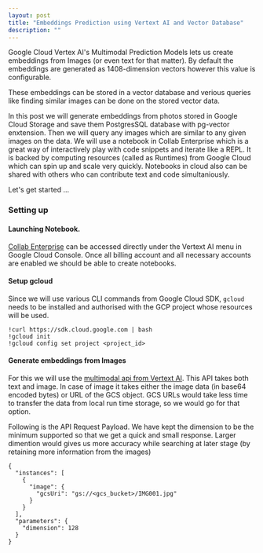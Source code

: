 ```yaml
---
layout: post
title: "Embeddings Prediction using Vertext AI and Vector Database"
description: ""
---
```

Google Cloud Vertex AI's Multimodal Prediction Models lets us create embeddings from Images (or even text for that matter). By default the embeddings are generated as 1408-dimension vectors however this value is configurable.

These embeddings can be stored in a vector database and verious queries like finding similar images can be done on the stored vector data.

In this post we will generate embeddings from photos stored in Google Cloud Storage and save them PostgresSQL database with pg-vector enxtension. Then we will query any images which are similar to any given images on the data. We will use a notebook in Collab Enterprise which is a great way of interactively play with code snippets and iterate like a REPL. It is backed by computing resources (called as Runtimes) from Google Cloud which can spin up and scale very quickly. Notebooks in cloud also can be shared with others who can contribute text and code simultaniously.

Let's get started ...

### Setting up
#### Launching Notebook.
[Collab Enterprise](https://console.cloud.google.com/vertex-ai/colab/notebooks) can be accessed directly under the Vertext AI menu in Google Cloud Console. Once all billing account and all necessary accounts are enabled we should be able to create notebooks.

#### Setup gcloud 
Since we will use various CLI commands from Google Cloud SDK, `gcloud` needs to be installed and authorised with the GCP project whose resources will be used.

    !curl https://sdk.cloud.google.com | bash
    !gcloud init
    !gcloud config set project <project_id>

#### Generate embeddings from Images
For this we will use the [multimodal api from Vertext AI](https://cloud.google.com/vertex-ai/docs/generative-ai/embeddings/get-multimodal-embeddings#api-usage). This API takes both text and image. In case of image it takes either the image data (in base64 encoded bytes) or URL of the GCS object. GCS URLs would take less time to transfer the data from local run time storage, so we would go for that option.

Following is the API Request Payload. We have kept the dimension to be the minimum supported so that we get a quick and small response. Larger dimention would gives us more accuracy while searching at later stage (by retaining more information from the images)
```
{
  "instances": [
    {
      "image": {
        "gcsUri": "gs://<gcs_bucket>/IMG001.jpg"
      }
    }
  ],
  "parameters": {
    "dimension": 128
  }
}
```

<!--stackedit_data:
eyJoaXN0b3J5IjpbNDE1MDYyMjI1LDc2MTgxMDAwNF19
-->